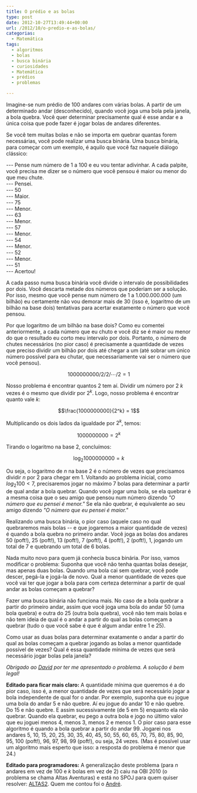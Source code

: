 ```yaml
---
title: O prédio e as bolas
type: post
date: 2012-10-27T13:49:44+00:00
url: /2012/10/o-predio-e-as-bolas/
categorias:
  - Matemática
tags:
  - algoritmos
  - bolas
  - busca binária
  - curiosidades
  - Matemática
  - prédios
  - problemas

---
```

Imagine-se num prédio de 100 andares com várias bolas. A partir de um determinado andar (desconhecido), quando você joga uma bola pela janela, a bola quebra. Você quer determinar precisamente qual é esse andar e a única coisa que pode fazer é jogar bolas de andares diferentes.

Se você tem muitas bolas e não se importa em quebrar quantas forem necessárias, você pode realizar uma busca binária. Uma busca binária, para começar com um exemplo, é aquilo que você faz naquele diálogo clássico:

--- Pense num número de 1 a 100 e eu vou tentar adivinhar. A cada palpite, você precisa me dizer se o número que você pensou é maior ou menor do que meu chute.  
--- Pensei.  
--- 50  
--- Maior.  
--- 75  
--- Menor.  
--- 63  
--- Menor.  
--- 57  
--- Menor.  
--- 54  
--- Menor.  
--- 52  
--- Menor.  
--- 51  
--- Acertou!

A cada passo numa busca binária você divide o intervalo de possibilidades por dois. Você descarta metade dos números que poderiam ser a solução. Por isso, mesmo que você pense num número de 1 a 1.000.000.000 (um bilhão) eu certamente não vou demorar mais de 30 (isso é, logaritmo de um bilhão na base dois) tentativas para acertar exatamente o número que você pensou.

Por que logaritmo de um bilhão na base dois? Como eu comentei anteriormente, a cada número que eu chuto e você diz se é maior ou menor do que o resultado eu corto meu intervalo por dois. Portanto, o número de chutes necessários (no pior caso) é precisamente a quantidade de vezes que preciso dividir um bilhão por dois até chegar a um (até sobrar um único número possível para eu chutar, que necessariamente vai ser o número que você pensou).

$$1000000000 / 2 / 2 / \cdots / 2 = 1$$

Nosso problema é encontrar quantos 2 tem aí. Dividir um número por 2 _k_ vezes é o mesmo que dividir por $2^k$. Logo, nosso problema é encontrar quanto vale _k_:

$$\frac{1000000000}{2^k} = 1$$

Multiplicando os dois lados da igualdade por $2^k$, temos:

$$1000000000 = 2^k$$

Tirando o logaritmo na base 2, concluímos:

$$\log_2 1000000000 = k$$

Ou seja, o logaritmo de _n_ na base 2 é o número de vezes que precisamos dividir _n_ por 2 para chegar em 1. Voltando ao problema inicial, como $log_2 100 < 7$, precisaremos jogar no máximo 7 bolas para determinar a partir de qual andar a bola quebrar. Quando você jogar uma bola, se ela quebrar é a mesma coisa que o seu amigo que pensou num número dizendo _"O número que eu pensei é menor."_ Se ela não quebrar, é equivalente ao seu amigo dizendo _"O número que eu pensei é maior."_

Realizando uma busca binária, o pior caso (aquele caso no qual quebraremos mais bolas -- e que jogaremos a maior quantidade de vezes) é quando a bola quebra no primeiro andar. Você joga as bolas dos andares 50 (poft!), 25 (poft!), 13 (poft!), 7 (poft!), 4 (poft!), 2 (poft!), 1, jogando um total de 7 e quebrando um total de 6 bolas.

Nada muito novo para quem já conhecia busca binária. Por isso, vamos modificar o problema: Suponha que você não tenha quantas bolas desejar, mas apenas duas bolas. Quando uma bola cai sem quebrar, você pode descer, pegá-la e jogá-la de novo. Qual a menor quantidade de vezes que você vai ter que jogar a bola para com certeza determinar a partir de qual andar as bolas começam a quebrar?

Fazer uma busca binária não funciona mais. No caso de a bola quebrar a partir do primeiro andar, assim que você joga uma bola do andar 50 (uma bola quebra) e outra do 25 (outra bola quebra), você não tem mais bolas e não tem ideia de qual é o andar a partir do qual as bolas começam a quebrar (tudo o que você sabe é que é algum andar entre 1 e 25).

Como usar as duas bolas para determinar exatamente o andar a partir do qual as bolas começam a quebrar jogando as bolas a menor quantidade possível de vezes? Qual é essa quantidade mínima de vezes que será necessário jogar bolas pela janela?

_Obrigado ao [David][1] por ter me apresentado o problema. A solução é bem legal!</small>_

**Editado para ficar mais claro:** A quantidade mínima que queremos é a do pior caso, isso é, a menor quantidade de vezes que será necessário jogar a bola independente de qual for o andar. Por exemplo, suponha que eu jogue uma bola do andar 5 e não quebre. Aí eu jogue do andar 10 e não quebre. Do 15 e não quebre. E assim sucessivamente (de 5 em 5) enquanto ela não quebrar. Quando ela quebrar, eu pego a outra bola e jogo no último valor que eu joguei menos 4, menos 3, menos 2 e menos 1. O pior caso para esse algoritmo é quando a bola quebrar a partir do andar 99. Jogarei nos andares 5, 10, 15, 20, 25, 30, 35, 40, 45, 50, 55, 60, 65, 70, 75, 80, 85, 90, 95, 100 (poft!), 96, 97, 98, 99 (poft!), ou seja, 24 vezes. (Mas é possível usar um algoritmo mais esperto que isso: a resposta do problema é menor que 24.)

**Editado para programadores:** A generalização deste problema (para _n_ andares em vez de 100 e _k_ bolas em vez de 2) caiu na OBI 2010 (o problema se chama Altas Aventuras) e está no SPOJ para quem quiser resolver: [ALTAS2][2]. Quem me contou foi o [André][3].

 [1]: https://www.facebook.com/david.marzagao
 [2]: http://br.spoj.pl/problems/ALTAS2/
 [3]: https://www.facebook.com/andrehpereira


